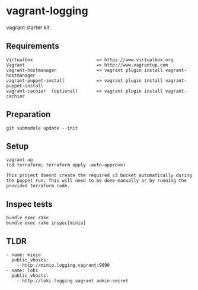 #  vagrant-logging

vagrant starter kit 

## Requirements
    Virtualbox                        => https://www.virtualbox.org
    Vagrant                           => http://www.vagrantup.com
    vagrant-hostmanager               => vagrant plugin install vagrant-hostmanager
    vagrant-puppet-install            => vagrant plugin install vagrant-puppet-install
    vagrant-cachier  (optional)       => vagrant plugin install vagrant-cachier
    
## Preparation
    git submodule update --init
    
## Setup
    vagrant up
    (cd terraform; terraform apply -auto-approve)

    This project doesnt create the required s3 bucket automatically during the puppet run. This will need to be done manually or by running the provided terraform code.

## Inspec tests

    bundle exec rake
    bundle exec rake inspec[minio] 

## TLDR
    
    - name: minio
      public_vhosts:
        - http://minio.logging.vagrant:9090
    - name: loki
      public_vhosts:
        - http://loki.logging.vagrant admin:secret
